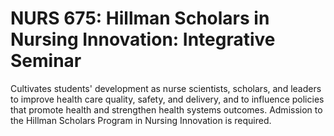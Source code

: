 # NURS 675: Hillman Scholars in Nursing Innovation: Integrative Seminar

Cultivates students' development as nurse scientists, scholars, and leaders to improve health care quality, safety, and delivery, and to influence policies that promote health and strengthen health systems outcomes. Admission to the Hillman Scholars Program in Nursing Innovation is required.